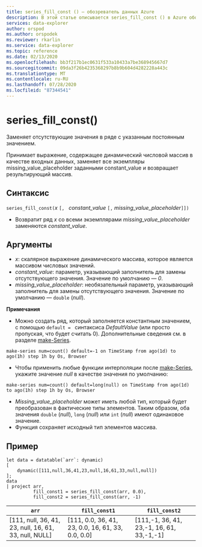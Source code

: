```yaml
---
title: series_fill_const () — обозреватель данных Azure
description: В этой статье описывается series_fill_const () в Azure обозреватель данных.
services: data-explorer
author: orspod
ms.author: orspodek
ms.reviewer: rkarlin
ms.service: data-explorer
ms.topic: reference
ms.date: 02/13/2020
ms.openlocfilehash: bb3f217b1ec0631f533a10433a7be368945667d7
ms.sourcegitcommit: 09da3f26b4235368297b8b9b604d4282228a443c
ms.translationtype: MT
ms.contentlocale: ru-RU
ms.lasthandoff: 07/28/2020
ms.locfileid: "87344541"
---
```

# <a name="series_fill_const"></a>series_fill_const()

Заменяет отсутствующие значения в ряде с указанным постоянным значением.

Принимает выражение, содержащее динамический числовой массив в качестве входных данных, заменяет все экземпляры missing_value_placeholder заданными constant_value и возвращает результирующий массив.

## <a name="syntax"></a>Синтаксис

`series_fill_const(`*x* `[, ` *constant_value* `[,` *missing_value_placeholder*`]])`
* Возвратит ряд *x* со всеми экземплярами *missing_value_placeholder* заменяются *constant_value*.

## <a name="arguments"></a>Аргументы

* *x*: скалярное выражение динамического массива, которое является массивом числовых значений.
* *constant_value*: параметр, указывающий заполнитель для замены отсутствующего значения. Значение по умолчанию — *0*. 
* *missing_value_placeholder*: необязательный параметр, указывающий заполнитель для замены отсутствующего значения. Значение по умолчанию — `double` (*null*).

**Примечания**
* Можно создать ряд, который заполняется константным значением, с помощью `default = ` синтаксиса *DefaultValue* (или просто пропуская, что будет считать 0). Дополнительные сведения см. в разделе [make-Series](make-seriesoperator.md).

```kusto
make-series num=count() default=-1 on TimeStamp from ago(1d) to ago(1h) step 1h by Os, Browser
```
  
* Чтобы применить любые функции интерполяции после [make-Series](make-seriesoperator.md), укажите значение *null* в качестве значения по умолчанию: 

```kusto
make-series num=count() default=long(null) on TimeStamp from ago(1d) to ago(1h) step 1h by Os, Browser
```
  
* *Missing_value_placeholder* может иметь любой тип, который будет преобразован в фактические типы элементов. Таким образом, оба значения `double` (*null*), `long` (*null*) или `int` (*null*) имеют одинаковое значение.
* Функция сохраняет исходный тип элементов массива. 

## <a name="example"></a>Пример

<!-- csl: https://help.kusto.windows.net:443/Samples -->
```kusto
let data = datatable(`arr`: dynamic)
[
    dynamic([111,null,36,41,23,null,16,61,33,null,null])   
];
data 
| project arr, 
          fill_const1 = series_fill_const(arr, 0.0),
          fill_const2 = series_fill_const(arr, -1)  
```

|`arr`|`fill_const1`|`fill_const2`|
|---|---|---|
|[111, null, 36, 41, 23, null, 16, 61, 33, null, NULL]|[111, 0.0, 36, 41, 23, 0.0, 16, 61, 33, 0.0, 0.0]|[111,-1, 36, 41, 23,-1, 16, 61, 33,-1,-1]|
